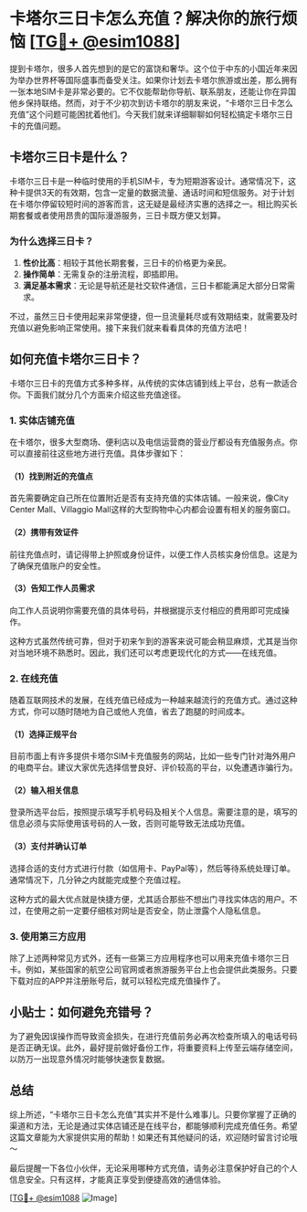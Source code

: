 # 卡塔尔三日卡怎么充值？解决你的旅行烦恼 [[TG💪+ @esim1088](https://t.me/s/esim1088)]

提到卡塔尔，很多人首先想到的是它的富饶和奢华。这个位于中东的小国近年来因为举办世界杯等国际盛事而备受关注。如果你计划去卡塔尔旅游或出差，那么拥有一张本地SIM卡是非常必要的。它不仅能帮助你导航、联系朋友，还能让你在异国他乡保持联络。然而，对于不少初次到访卡塔尔的朋友来说，“卡塔尔三日卡怎么充值”这个问题可能困扰着他们。今天我们就来详细聊聊如何轻松搞定卡塔尔三日卡的充值问题。

## 卡塔尔三日卡是什么？

卡塔尔三日卡是一种临时使用的手机SIM卡，专为短期游客设计。通常情况下，这种卡提供3天的有效期，包含一定量的数据流量、通话时间和短信服务。对于计划在卡塔尔停留较短时间的游客而言，这无疑是最经济实惠的选择之一。相比购买长期套餐或者使用昂贵的国际漫游服务，三日卡既方便又划算。

### 为什么选择三日卡？
1. **性价比高**：相较于其他长期套餐，三日卡的价格更为亲民。
2. **操作简单**：无需复杂的注册流程，即插即用。
3. **满足基本需求**：无论是导航还是社交软件通信，三日卡都能满足大部分日常需求。

不过，虽然三日卡使用起来非常便捷，但一旦流量耗尽或有效期结束，就需要及时充值以避免影响正常使用。接下来我们就来看看具体的充值方法吧！

## 如何充值卡塔尔三日卡？

卡塔尔三日卡的充值方式多种多样，从传统的实体店铺到线上平台，总有一款适合你。下面我们就分几个方面来介绍这些充值途径。

### 1. 实体店铺充值

在卡塔尔，很多大型商场、便利店以及电信运营商的营业厅都设有充值服务点。你可以直接前往这些地方进行充值。具体步骤如下：

#### （1）找到附近的充值点
首先需要确定自己所在位置附近是否有支持充值的实体店铺。一般来说，像City Center Mall、Villaggio Mall这样的大型购物中心内都会设置有相关的服务窗口。

#### （2）携带有效证件
前往充值点时，请记得带上护照或身份证件，以便工作人员核实身份信息。这是为了确保充值账户的安全性。

#### （3）告知工作人员需求
向工作人员说明你需要充值的具体号码，并根据提示支付相应的费用即可完成操作。

这种方式虽然传统可靠，但对于初来乍到的游客来说可能会稍显麻烦，尤其是当你对当地环境不熟悉时。因此，我们还可以考虑更现代化的方式——在线充值。

### 2. 在线充值

随着互联网技术的发展，在线充值已经成为一种越来越流行的充值方式。通过这种方式，你可以随时随地为自己或他人充值，省去了跑腿的时间成本。

#### （1）选择正规平台
目前市面上有许多提供卡塔尔SIM卡充值服务的网站，比如一些专门针对海外用户的电商平台。建议大家优先选择信誉良好、评价较高的平台，以免遭遇诈骗行为。

#### （2）输入相关信息
登录所选平台后，按照提示填写手机号码及相关个人信息。需要注意的是，填写的信息必须与实际使用该号码的人一致，否则可能导致无法成功充值。

#### （3）支付并确认订单
选择合适的支付方式进行付款（如信用卡、PayPal等），然后等待系统处理订单。通常情况下，几分钟之内就能完成整个充值过程。

这种方式的最大优点就是快捷方便，尤其适合那些不想出门寻找实体店的用户。不过，在使用之前一定要仔细核对网址是否安全，防止泄露个人隐私信息。

### 3. 使用第三方应用

除了上述两种常见方式外，还有一些第三方应用程序也可以用来充值卡塔尔三日卡。例如，某些国家的航空公司官网或者旅游服务平台上也会提供此类服务。只要下载对应的APP并注册账号后，就可以轻松完成充值操作了。

## 小贴士：如何避免充错号？

为了避免因误操作而导致资金损失，在进行充值前务必再次检查所填入的电话号码是否正确无误。此外，最好提前做好备份工作，将重要资料上传至云端存储空间，以防万一出现意外情况时能够快速恢复数据。

## 总结

综上所述，“卡塔尔三日卡怎么充值”其实并不是什么难事儿。只要你掌握了正确的渠道和方法，无论是通过实体店铺还是在线平台，都能够顺利完成充值任务。希望这篇文章能为大家提供实用的帮助！如果还有其他疑问的话，欢迎随时留言讨论哦～

最后提醒一下各位小伙伴，无论采用哪种方式充值，请务必注意保护好自己的个人信息安全。只有这样，才能真正享受到便捷高效的通信体验。

[[TG💪+ @esim1088](https://t.me/s/esim1088) ![Image](https://i.postimg.cc/4NQfJmqS/Snipaste-2025-05-13-00-14-12.png)]